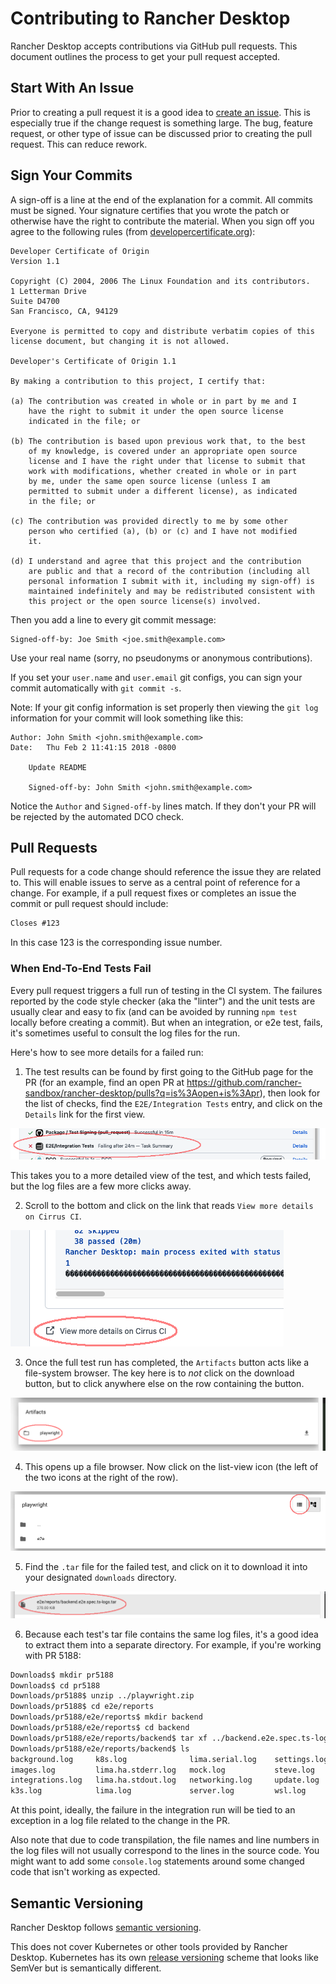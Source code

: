 # Contributing to Rancher Desktop

Rancher Desktop accepts contributions via GitHub pull requests.
This document outlines the process to get your pull request accepted.

## Start With An Issue

Prior to creating a pull request it is a good idea to [create an issue].
This is especially true if the change request is something large.
The bug, feature request, or other type of issue can be discussed prior to
creating the pull request. This can reduce rework.

[create an issue]: https://github.com/rancher-sandbox/rancher-desktop/issues/new

## Sign Your Commits

A sign-off is a line at the end of the explanation for a commit.
All commits must be signed. Your signature certifies that you wrote the patch
or otherwise have the right to contribute the material. When you sign off you
agree to the following rules
(from [developercertificate.org](https://developercertificate.org/)):

```
Developer Certificate of Origin
Version 1.1

Copyright (C) 2004, 2006 The Linux Foundation and its contributors.
1 Letterman Drive
Suite D4700
San Francisco, CA, 94129

Everyone is permitted to copy and distribute verbatim copies of this
license document, but changing it is not allowed.

Developer's Certificate of Origin 1.1

By making a contribution to this project, I certify that:

(a) The contribution was created in whole or in part by me and I
    have the right to submit it under the open source license
    indicated in the file; or

(b) The contribution is based upon previous work that, to the best
    of my knowledge, is covered under an appropriate open source
    license and I have the right under that license to submit that
    work with modifications, whether created in whole or in part
    by me, under the same open source license (unless I am
    permitted to submit under a different license), as indicated
    in the file; or

(c) The contribution was provided directly to me by some other
    person who certified (a), (b) or (c) and I have not modified
    it.

(d) I understand and agree that this project and the contribution
    are public and that a record of the contribution (including all
    personal information I submit with it, including my sign-off) is
    maintained indefinitely and may be redistributed consistent with
    this project or the open source license(s) involved.
```

Then you add a line to every git commit message:

    Signed-off-by: Joe Smith <joe.smith@example.com>

Use your real name (sorry, no pseudonyms or anonymous contributions).

If you set your `user.name` and `user.email` git configs, you can sign your
commit automatically with `git commit -s`.

Note: If your git config information is set properly then viewing the `git log`
information for your commit will look something like this:

```
Author: John Smith <john.smith@example.com>
Date:   Thu Feb 2 11:41:15 2018 -0800

    Update README

    Signed-off-by: John Smith <john.smith@example.com>
```

Notice the `Author` and `Signed-off-by` lines match. If they don't your PR will
be rejected by the automated DCO check.

## Pull Requests

Pull requests for a code change should reference the issue they are related to.
This will enable issues to serve as a central point of reference for a change.
For example, if a pull request fixes or completes an issue the commit or
pull request should include:

```md
Closes #123
```

In this case 123 is the corresponding issue number.

### When End-To-End Tests Fail

Every pull request triggers a full run of testing in the CI system.
The failures reported by the code style checker (aka the "linter") and the unit tests are usually
clear and easy to fix (and can be avoided by running `npm test` locally before creating a commit).
But when an integration, or e2e test, fails, it's sometimes useful to consult the log files
for the run.

Here's how to see more details for a failed run:

1. The test results can be found by first going to the GitHub page for the PR (for an example, find an open PR at https://github.com/rancher-sandbox/rancher-desktop/pulls?q=is%3Aopen+is%3Apr),
then look for the list of checks, find the `E2E/Integration Tests` entry, and click on the `Details` link for the first view.

![Failing E2E tests link](./docs/assets/images/cilogs/screenshot01.png)

This takes you to a more detailed view of the test, and which tests failed, but the log files are a few more clicks away.

2. Scroll to the bottom and click on the link that reads `View more details on Cirrus CI`.

![Link to Cirrus CI](./docs/assets/images/cilogs/screenshot02.png)

3. Once the full test run has completed, the `Artifacts` button acts like a file-system browser.
   The key here is to *not* click on the download button, but to click anywhere else on the row containing the button.

![artifacts expansion button](./docs/assets/images/cilogs/screenshot03.png)

4. This opens up a file browser. Now click on the list-view icon (the left of the two icons at the right of the row).

![list-view button](./docs/assets/images/cilogs/screenshot04.png)

5. Find the `.tar` file for the failed test, and click on it to download it into your designated `downloads` directory.

![tar-file link](./docs/assets/images/cilogs/screenshot05.png)

6. Because each test's tar file contains the same log files, it's a good idea to extract them into a separate
directory. For example, if you're working with PR 5188:

```bash
Downloads$ mkdir pr5188
Downloads$ cd pr5188
Downloads/pr5188$ unzip ../playwright.zip
Downloads/pr5188$ cd e2e/reports
Downloads/pr5188/e2e/reports$ mkdir backend
Downloads/pr5188/e2e/reports$ cd backend
Downloads/pr5188/e2e/reports/backend$ tar xf ../backend.e2e.spec.ts-logs.tar
Downloads/pr5188/e2e/reports/backend$ ls
background.log     k8s.log              lima.serial.log    settings.log
images.log         lima.ha.stderr.log   mock.log           steve.log
integrations.log   lima.ha.stdout.log   networking.log     update.log
k3s.log            lima.log             server.log         wsl.log
```

At this point, ideally,
the failure in the integration run will be tied to an exception in a log file related to the change in the PR.

Also note that due to code transpilation,
the file names and line numbers in the log files will not usually correspond to the lines in the source code.
You might want to add some `console.log` statements around some changed code that isn't working as expected.

## Semantic Versioning

Rancher Desktop follows [semantic versioning](https://semver.org/).

This does not cover Kubernetes or other tools provided by Rancher Desktop.
Kubernetes has its own [release versioning](https://github.com/kubernetes/community/blob/master/contributors/design-proposals/release/versioning.md#kubernetes-release-versioning)
scheme that looks like SemVer but is semantically different.
